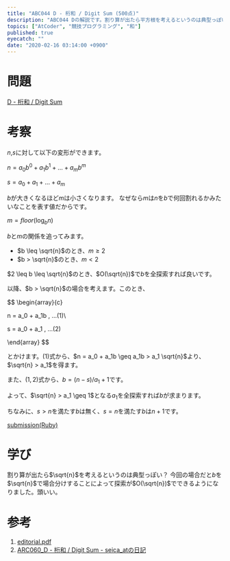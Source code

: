 ```yaml
---
title: "ABC044 D - 桁和 / Digit Sum (500点)"
description: "ABC044 Dの解説です。割り算が出たら平方根を考えるというのは典型っぽい"
topics: ["AtCoder", "競技プログラミング", "和"]
published: true
eyecatch: ""
date: "2020-02-16 03:14:00 +0900"
---
```


# 問題
[D - 桁和 / Digit Sum](https://atcoder.jp/contests/abc044/tasks/arc060_b)

# 考察
$n$,$s$に対して以下の変形ができます。

$n = a_0b^0 + a_1b^1 + ... + a_mb^m$

$s = a_0 + a_1 + ... + a_m$

$b$が大きくなるほど$m$は小さくなります。
なぜなら$m$は$n$を$b$で何回割れるかみたいなことを表す値だからです。

$m = floor(\log_b n)$

$b$と$m$の関係を追ってみます。

- $b \leq \sqrt{n}$のとき、$m \geq 2$
- $b > \sqrt{n}$のとき、$m < 2$

$2 \leq b \leq \sqrt{n}$のとき、$O(\sqrt{n})$で$b$を全探索すれば良いです。

以降、$b > \sqrt{n}$の場合を考えます。このとき、

$$
\begin{array}{c}

n = a_0 + a_1b \, ...(1)\\

s = a_0 + a_1  \, ...(2)

\end{array}
$$

とかけます。$(1)$式から、$n = a_0 + a_1b \geq a_1b > a_1 \sqrt{n}$より、$\sqrt{n} > a_1$を得ます。

また、$(1, 2)$式から、$b = (n - s) / a_1 + 1$です。

よって、$\sqrt{n} > a_1 \geq 1$となる$a_1$を全探索すれば$b$が求まります。

ちなみに、$s > n$を満たす$b$は無く、$s = n$を満たす$b$は$n+1$です。

[submission(Ruby)](https://atcoder.jp/contests/abc044/submissions/8314781)

# 学び
割り算が出たら$\sqrt{n}$を考えるというのは典型っぽい？
今回の場合だと$b$を$\sqrt{n}$で場合分けすることによって探索が$O(\sqrt{n})$でできるようになりました。頭いい。

# 参考
1. [editorial.pdf](http://arc060.contest.atcoder.jp/data/arc/060/editorial.pdf)
1. [ARC060_D - 桁和 / Digit Sum - seica_atの日記](http://seica-at.hatenablog.com/entry/2017/12/29/132244)
